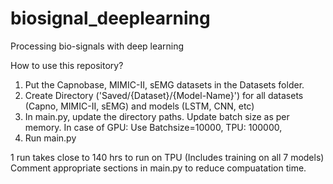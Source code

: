 # biosignal_deeplearning
Processing bio-signals with deep learning

How to use this repository?
1. Put the Capnobase, MIMIC-II, sEMG datasets in the Datasets folder.
2. Create Directory ('Saved/{Dataset}/{Model-Name}') for all datasets (Capno, MIMIC-II, sEMG) and models (LSTM, CNN, etc)
3. In main.py, update the directory paths. Update batch size as per memory. In case of GPU: Use Batchsize=10000, TPU: 100000,
4. Run main.py

1 run takes close to 140 hrs to run on TPU (Includes training on all 7 models)
Comment appropriate sections in main.py to reduce compuatation time.

